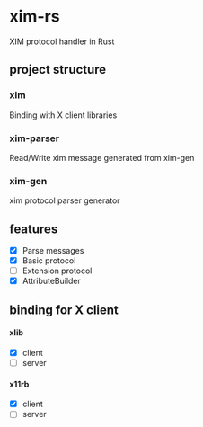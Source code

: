# xim-rs

XIM protocol handler in Rust

## project structure

### xim

Binding with X client libraries

### xim-parser

Read/Write xim message generated from xim-gen

### xim-gen

xim protocol parser generator

## features

- [x] Parse messages
- [x] Basic protocol
- [ ] Extension protocol
- [x] AttributeBuilder

## binding for X client

#### xlib
- [x] client
- [ ] server

#### x11rb
- [x] client
- [ ] server
